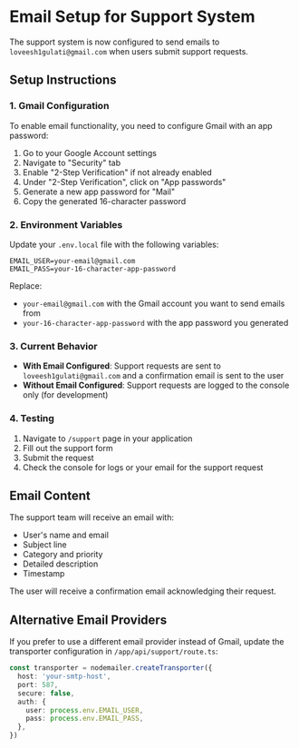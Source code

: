 # Email Setup for Support System

The support system is now configured to send emails to `loveesh1gulati@gmail.com` when users submit support requests.

## Setup Instructions

### 1. Gmail Configuration

To enable email functionality, you need to configure Gmail with an app password:

1. Go to your Google Account settings
2. Navigate to "Security" tab
3. Enable "2-Step Verification" if not already enabled
4. Under "2-Step Verification", click on "App passwords"
5. Generate a new app password for "Mail"
6. Copy the generated 16-character password

### 2. Environment Variables

Update your `.env.local` file with the following variables:

```env
EMAIL_USER=your-email@gmail.com
EMAIL_PASS=your-16-character-app-password
```

Replace:
- `your-email@gmail.com` with the Gmail account you want to send emails from
- `your-16-character-app-password` with the app password you generated

### 3. Current Behavior

- **With Email Configured**: Support requests are sent to `loveesh1gulati@gmail.com` and a confirmation email is sent to the user
- **Without Email Configured**: Support requests are logged to the console only (for development)

### 4. Testing

1. Navigate to `/support` page in your application
2. Fill out the support form
3. Submit the request
4. Check the console for logs or your email for the support request

## Email Content

The support team will receive an email with:
- User's name and email
- Subject line
- Category and priority
- Detailed description
- Timestamp

The user will receive a confirmation email acknowledging their request.

## Alternative Email Providers

If you prefer to use a different email provider instead of Gmail, update the transporter configuration in `/app/api/support/route.ts`:

```typescript
const transporter = nodemailer.createTransporter({
  host: 'your-smtp-host',
  port: 587,
  secure: false,
  auth: {
    user: process.env.EMAIL_USER,
    pass: process.env.EMAIL_PASS,
  },
})
```
